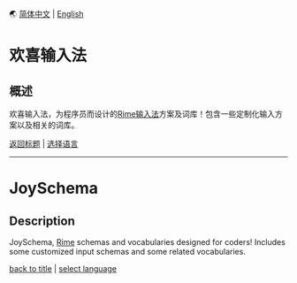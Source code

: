 <a id="语言" />

🌏 [简体中文](#简体中文) | [English](#英文)

<a id="简体中文" />

# 欢喜输入法
## 概述
欢喜输入法，为程序员而设计的[Rime输入法](https://github.com/rime)方案及词库！包含一些定制化输入方案以及相关的词库。

[返回标题](#简体中文) | [选择语言](#语言)

---

<a id="英文" />

# JoySchema
## Description
JoySchema, [Rime](https://github.com/rime) schemas and vocabularies designed for coders! Includes some customized input schemas and some related vocabularies.

[back to title](#英文) | [select language](#语言)
